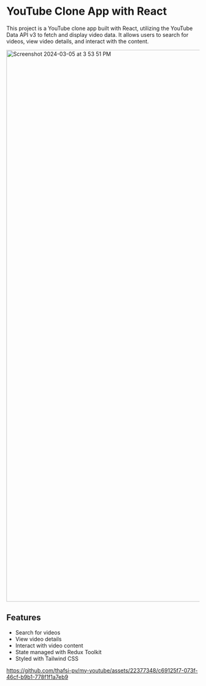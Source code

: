 # YouTube Clone App with React

This project is a YouTube clone app built with React, utilizing the YouTube Data API v3 to fetch and display video data. It allows users to search for videos, view video details, and interact with the content.

<img width="1440" alt="Screenshot 2024-03-05 at 3 53 51 PM" src="https://github.com/thafsi-pv/my-youtube/assets/22377348/00d8d56f-21ed-4a7a-8585-6afbcdbfb830">

## Features

- Search for videos
- View video details
- Interact with video content
- State managed with Redux Toolkit
- Styled with Tailwind CSS


https://github.com/thafsi-pv/my-youtube/assets/22377348/c69125f7-073f-46cf-b9b1-778f1f1a7eb9

